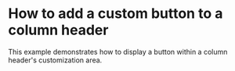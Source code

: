 # How to add a custom button to a column header


<p>This example demonstrates how to display a button within a column header's customization area.</p>

<br/>


